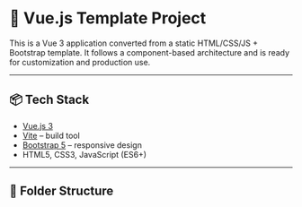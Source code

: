 # 🌟 Vue.js Template Project

This is a Vue 3 application converted from a static HTML/CSS/JS + Bootstrap template. It follows a component-based architecture and is ready for customization and production use.

---

## 📦 Tech Stack

- [Vue.js 3](https://vuejs.org/)
- [Vite](https://vitejs.dev/) – build tool
- [Bootstrap 5](https://getbootstrap.com/) – responsive design
- HTML5, CSS3, JavaScript (ES6+)

---

## 📁 Folder Structure

